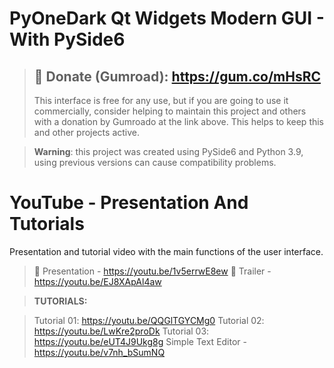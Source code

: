 # PyOneDark Qt Widgets Modern GUI - With PySide6
> ## 🔗 Donate (Gumroad): https://gum.co/mHsRC
> This interface is free for any use, but if you are going to use it commercially, consider helping to maintain this project and others with a donation by Gumroado at the link above. This helps to keep this and other projects active.

> **Warning**: this project was created using PySide6 and Python 3.9, using previous versions can cause compatibility problems.

# YouTube - Presentation And Tutorials
Presentation and tutorial video with the main functions of the user interface.
> 🔗 Presentation - https://youtu.be/1v5errwE8ew
> 🔗 Trailer - https://youtu.be/EJ8XApAl4aw

> **TUTORIALS:**

> Tutorial 01: https://youtu.be/QQGlTGYCMg0
> Tutorial 02: https://youtu.be/LwKre2proDk
> Tutorial 03: https://youtu.be/eUT4J9Ukg8g
> Simple Text Editor - https://youtu.be/v7nh_bSumNQ
